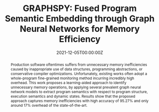 ---
title: 'GRAPHSPY: Fused Program Semantic Embedding through Graph Neural Networks for Memory Efficiency'

# Authors
# If you created a profile for a user (e.g. the default `admin` user), write the username (folder name) here
# and it will be replaced with their full name and linked to their profile.
authors:
  - Yixin Guo
  - Pengcheng Li
  - Yingwei Luo
  - Xiaolin Wang
  - Zhenlin Wang
# # Author notes (optional)
# author_notes:
#   - 'Equal contribution'
#   - 'Equal contribution'

date: '2021-12-05T00:00:00Z'
doi: ''

# Schedule page publish date (NOT publication's date).
publishDate: '2021-12-05T00:00:00Z'

# Publication type.
# Accepts a single type but formatted as a YAML list (for Hugo requirements).
# Enter a publication type from the CSL standard.
publication_types: ['paper-conference']

# Publication name and optional abbreviated publication name.
publication: In *ACM/IEEE Design Automation Conference*
publication_short: In *DAC 21*

abstract: 'Production software oftentimes suffers from unnecessary
memory inefficiencies caused by inappropriate use of data structures,
programming abstractions, or conservative compiler optimizations. Unfortunately, existing works often adopt a whole-program fine-grained
monitoring method incurring incredibly high overhead. This work
proposes a learning-aided approach to identify unnecessary memory
operations, by applying several prevalent graph neural network models to
extract program semantics with respect to program structure, execution
semantics and dynamic states. Results show that the proposed approach
captures memory inefficiencies with high accuracy of 95.27% and only
around 17% overhead of the state-of-the-art.'

# Summary. An optional shortened abstract.
summary: ''

tags: []

# Display this page in the Featured widget?
featured: true

# Custom links (uncomment lines below)
# links:
# - name: Custom Link
#   url: http://example.org

url_pdf: 'https://ieeexplore.ieee.org/stamp/stamp.jsp?tp=&arnumber=9586120'
url_code: ''
url_dataset: ''
url_poster: ''
url_project: ''
url_slides: ''
url_source: ''
url_video: ''

# Featured image
# To use, add an image named `featured.jpg/png` to your page's folder.
# image:
#   caption: 'Image credit: [**Unsplash**](https://unsplash.com/photos/pLCdAaMFLTE)'
#   focal_point: ''
#   preview_only: false

# Associated Projects (optional).
#   Associate this publication with one or more of your projects.
#   Simply enter your project's folder or file name without extension.
#   E.g. `internal-project` references `content/project/internal-project/index.md`.
#   Otherwise, set `projects: []`.
# projects:
#   - example

# Slides (optional).
#   Associate this publication with Markdown slides.
#   Simply enter your slide deck's filename without extension.
#   E.g. `slides: "example"` references `content/slides/example/index.md`.
#   Otherwise, set `slides: ""`.
# slides: example
---